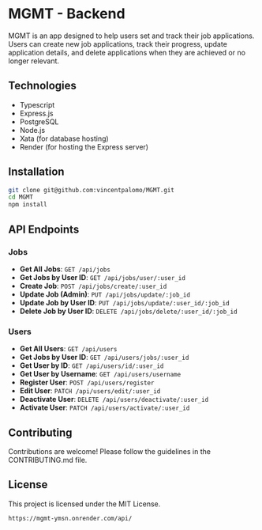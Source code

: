 # MGMT - Backend

MGMT is an app designed to help users set and track their job applications. Users can create new job applications, track their progress, update application details, and delete applications when they are achieved or no longer relevant.

## Technologies

- Typescript
- Express.js
- PostgreSQL
- Node.js
- Xata (for database hosting)
- Render (for hosting the Express server)

## Installation

```bash
git clone git@github.com:vincentpalomo/MGMT.git
cd MGMT
npm install
```

## API Endpoints

### Jobs

- **Get All Jobs**: `GET /api/jobs`
- **Get Jobs by User ID**: `GET /api/jobs/user/:user_id`
- **Create Job**: `POST /api/jobs/create/:user_id`
- **Update Job (Admin)**: `PUT /api/jobs/update/:job_id`
- **Update Job by User ID**: `PUT /api/jobs/update/:user_id/:job_id`
- **Delete Job by User ID**: `DELETE /api/jobs/delete/:user_id/:job_id`

### Users

- **Get All Users**: `GET /api/users`
- **Get Jobs by User ID**: `GET /api/users/jobs/:user_id`
- **Get User by ID**: `GET /api/users/id/:user_id`
- **Get User by Username**: `GET /api/users/username`
- **Register User**: `POST /api/users/register`
- **Edit User**: `PATCH /api/users/edit/:user_id`
- **Deactivate User**: `DELETE /api/users/deactivate/:user_id`
- **Activate User**: `PATCH /api/users/activate/:user_id`

## Contributing

Contributions are welcome! Please follow the guidelines in the CONTRIBUTING.md file.

## License

This project is licensed under the MIT License.

```
https://mgmt-ymsn.onrender.com/api/
```
